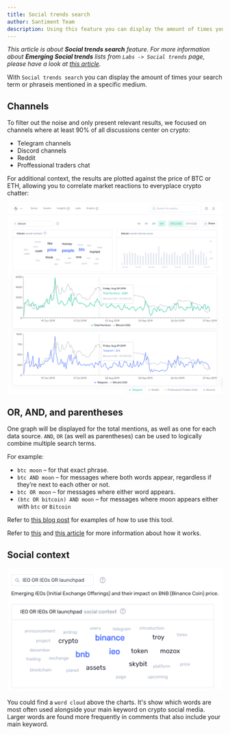```yaml
---
title: Social trends search
author: Santiment Team
description: Using this feature you can display the amount of times your search term is mentioned in a specific medium (e.g. Telegram).
---
```


*This article is about **Social trends search** feature.
For more information about **Emerging Social trends** lists from `Labs -> Social trends` page,
please have a look at [this article](/sanbase/emerging-social-trends).*

With `Social trends search` you can display the amount of times your
search term or phraseis mentioned in a specific medium.

## Channels

To filter out the noise and only present relevant results, we focused on channels where at least 90% of all discussions center on crypto:
- Telegram channels
- Discord channels
- Reddit
- Proffessional traders chat

For additional context, the results are plotted against the price of BTC or ETH, allowing you to correlate market reactions to everyplace crypto chatter:

![](trends-explore.png)

## OR, AND, and parentheses

One graph will be displayed for the total mentions, as well as one for
each data source. `AND`, `OR` (as well as parentheses) can be used
to logically combine multiple search terms.

For example:

- `btc moon` – for that exact phrase.
- `btc AND moon` – for messages where both words appear, regardless if they’re next to each other or not.
- `btc OR moon` – for messages where either word appears.
- `(btc OR bitcoin) AND moon` – for messages where moon appears either with `btc` or `Bitcoin`


Refer to [this blog post](https://santiment.net/blog/introducing-social-trends/) for examples of how to use this tool.

Refer to [this](/metrics/social-volume/) and [this article](/metrics/sentiment-metrics/) for more information about how it works.

## Social context

![](word-cloud.png)

You could find a `word cloud` above the charts. It's show which words are most often used alongside your main keyword on crypto social media. Larger words are found more frequently in comments that also include your main keyword.
